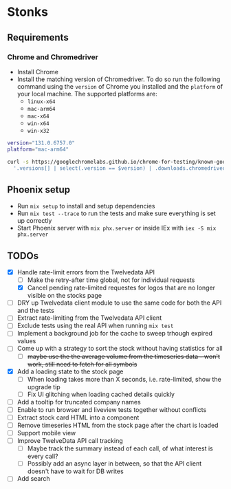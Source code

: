 # Stonks

## Requirements

### Chrome and Chromedriver

- Install Chrome
- Install the matching version of Chromedriver. To do so run the following command using the `version` of Chrome you installed and the `platform` of your local machine. The supported platforms are:
  - `linux-x64`
  - `mac-arm64`
  - `mac-x64`
  - `win-x64`
  - `win-x32`

```bash
version="131.0.6757.0"
platform="mac-arm64"

curl -s https://googlechromelabs.github.io/chrome-for-testing/known-good-versions-with-downloads.json | jq -r --arg version "$version" --arg platform "$platform" \
  '.versions[] | select(.version == $version) | .downloads.chromedriver[] | select(.platform == $platform) | .url' | xargs curl -sO
```

## Phoenix setup

- Run `mix setup` to install and setup dependencies
- Run `mix test --trace` to run the tests and make sure everything is set up correctly
- Start Phoenix server with `mix phx.server` or inside IEx with `iex -S mix phx.server`

## TODOs

- [x] Handle rate-limit errors from the Twelvedata API
  - [ ] Make the retry-after time global, not for individual requests
  - [x] Cancel pending rate-limited requestes for logos that are no longer visible on the stocks page
- [ ] DRY up Twelvedata client module to use the same code for both the API and the tests
- [ ] Extract rate-limiting from the Twelvedata API client
- [ ] Exclude tests using the real API when running `mix test`
- [ ] Implement a background job for the cache to sweep trhough expired values
- [ ] Come up with a strategy to sort the stock without having statistics for all
  - [ ] ~~maybe use the the average volume from the timeseries data - won't work, still need to fetch for all symbols~~
- [x] Add a loading state to the stock page
  - [ ] When loading takes more than X seconds, i.e. rate-limited, show the upgrade tip
  - [ ] Fix UI glitching when loading cached details quickly
- [ ] Add a tooltip for truncated company names
- [ ] Enable to run browser and liveview tests together without conflicts
- [ ] Extract stock card HTML into a component
- [ ] Remove timeseries HTML from the stock page after the chart is loaded
- [ ] Support mobile view
- [ ] Improve TwelveData API call tracking
  - [ ] Maybe track the summary instead of each call, of what interest is every call?
  - [ ] Possibly add an async layer in between, so that the API client doesn't have to wait for DB writes
- [ ] Add search
